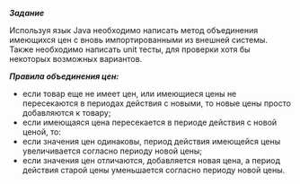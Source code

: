 **_Задание_**

Используя язык Java необходимо написать метод объединения имеющихся цен с вновь импортированными из внешней системы. Также необходимо написать unit тесты, для проверки хотя бы некоторых возможных вариантов.

_**Правила объединения цен:**_
* если товар еще не имеет цен, или имеющиеся цены не пересекаются в периодах действия с новыми, то новые цены просто добавляются к товару;
* если имеющаяся цена пересекается в периоде действия с новой ценой, то:
* если значения цен одинаковы, период действия имеющейся цены увеличивается согласно периоду новой цены;
* если значения цен отличаются, добавляется новая цена, а период действия старой цены уменьшается согласно периоду новой цены.
